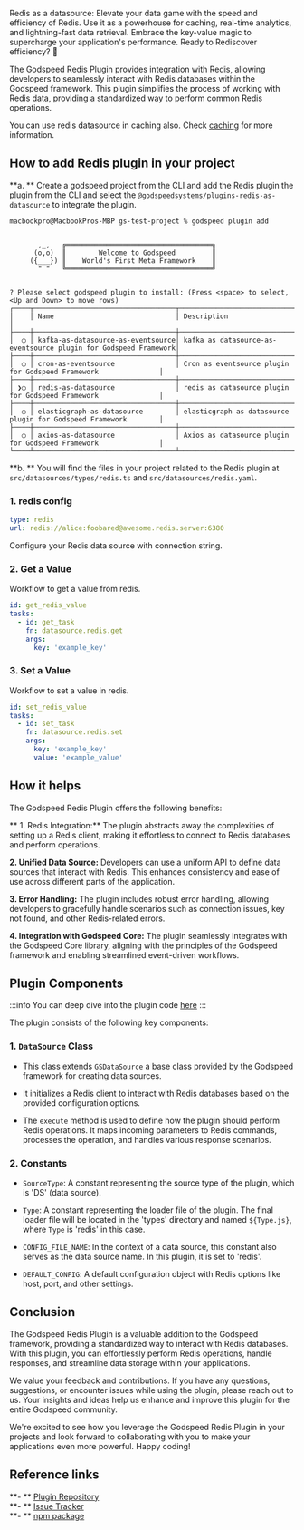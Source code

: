 Redis as a datasource: Elevate your data game with the speed and efficiency of Redis. Use it as a powerhouse for caching, real-time analytics, and lightning-fast data retrieval. Embrace the key-value magic to supercharge your application's performance. Ready to Rediscover efficiency? 🚀

The Godspeed Redis Plugin provides integration with Redis, allowing developers to seamlessly interact with Redis databases within the Godspeed framework. This plugin simplifies the process of working with Redis data, providing a standardized way to perform common Redis operations.   

You can use redis datasource in caching also. Check [caching](../caching.md) for more information.

## How to add Redis plugin in your project   

**a. ** Create a godspeed project from the CLI and add the Redis plugin the plugin from the CLI and select the `@godspeedsystems/plugins-redis-as-datasource` to integrate the plugin.   

```
macbookpro@MacbookPros-MBP gs-test-project % godspeed plugin add   


       ,_,   ╔════════════════════════════════════╗
      (o,o)  ║        Welcome to Godspeed         ║
     ({___}) ║    World's First Meta Framework    ║
       " "   ╚════════════════════════════════════╝


? Please select godspeed plugin to install: (Press <space> to select, <Up and Down> to move rows)
┌────┬───────────────────────────────────┬─────────────────────────────────────────────────────────────────┐
│    │ Name                              │ Description                                                     │
├────┼───────────────────────────────────┼─────────────────────────────────────────────────────────────────┤
│  ◯ │ kafka-as-datasource-as-eventsource│ kafka as datasource-as-eventsource plugin for Godspeed Framework│
├────┼───────────────────────────────────┼─────────────────────────────────────────────────────────────────┤
│  ◯ │ cron-as-eventsource               │ Cron as eventsource plugin for Godspeed Framework               │
├────┼───────────────────────────────────┼─────────────────────────────────────────────────────────────────┤
│ ❯◯ │ redis-as-datasource               │ redis as datasource plugin for Godspeed Framework               │
├────┼───────────────────────────────────┼─────────────────────────────────────────────────────────────────┤
│  ◯ │ elasticgraph-as-datasource        │ elasticgraph as datasource plugin for Godspeed Framework        │
├────┼───────────────────────────────────┼─────────────────────────────────────────────────────────────────┤
│  ◯ │ axios-as-datasource               │ Axios as datasource plugin for Godspeed Framework               │
└────┴───────────────────────────────────┴─────────────────────────────────────────────────────────────────┘

```

**b. ** You will find the files in your project related to the Redis plugin at `src/datasources/types/redis.ts` and `src/datasources/redis.yaml`.


### 1. redis config
```yaml title=src/datasources/redis.yaml
type: redis
url: redis://alice:foobared@awesome.redis.server:6380

```
Configure your Redis data source with connection string. 

### 2. Get a Value
Workflow to get a value from redis.
```yaml
id: get_redis_value
tasks:
  - id: get_task
    fn: datasource.redis.get
    args:
      key: 'example_key'
```

### 3. Set a Value
Workflow to set a value in redis.
```yaml
id: set_redis_value
tasks:
  - id: set_task
    fn: datasource.redis.set
    args:
      key: 'example_key'
      value: 'example_value'
```

## How it helps

The Godspeed Redis Plugin offers the following benefits:

** 1. Redis Integration:** The plugin abstracts away the complexities of setting up a Redis client, making it effortless to connect to Redis databases and perform operations.

**2. Unified Data Source:** Developers can use a uniform API to define data sources that interact with Redis. This enhances consistency and ease of use across different parts of the application.

**3. Error Handling:** The plugin includes robust error handling, allowing developers to gracefully handle scenarios such as connection issues, key not found, and other Redis-related errors.

**4. Integration with Godspeed Core:** The plugin seamlessly integrates with the Godspeed Core library, aligning with the principles of the Godspeed framework and enabling streamlined event-driven workflows.

## Plugin Components

:::info
You can deep dive into the plugin code [here](https://github.com/godspeedsystems/gs-plugins/tree/main/plugins/redis-as-datasource)
:::

The plugin consists of the following key components:
### 1. `DataSource` Class
- This class extends `GSDataSource` a base class provided by the Godspeed framework for creating data sources.
- It initializes a Redis client to interact with Redis databases based on the provided configuration options.

- The `execute` method is used to define how the plugin should perform Redis operations. It maps incoming parameters to Redis commands, processes the operation, and handles various response scenarios.

### 2. Constants
- `SourceType`: A constant representing the source type of the plugin, which is 'DS' (data source).

- `Type`: A constant representing the loader file of the plugin. The final loader file will be located in the 'types' directory and named `${Type.js}`, where `Type` is 'redis' in this case.

- `CONFIG_FILE_NAME`: In the context of a data source, this constant also serves as the data source name. In this plugin, it is set to 'redis'.

- `DEFAULT_CONFIG`: A default configuration object with Redis options like host, port, and other settings.


## Conclusion

The Godspeed Redis Plugin is a valuable addition to the Godspeed framework, providing a standardized way to interact with Redis databases. With this plugin, you can effortlessly perform Redis operations, handle responses, and streamline data storage within your applications.

We value your feedback and contributions. If you have any questions, suggestions, or encounter issues while using the plugin, please reach out to us. Your insights and ideas help us enhance and improve this plugin for the entire Godspeed community.

We're excited to see how you leverage the Godspeed Redis Plugin in your projects and look forward to collaborating with you to make your applications even more powerful. Happy coding!

## Reference links
**- ** [Plugin Repository](https://github.com/godspeedsystems/gs-plugins/tree/main/plugins/redis-as-datasource)   
**- ** [Issue Tracker](https://github.com/godspeedsystems/gs-plugins/issues)      
**- ** [npm package](https://www.npmjs.com/package/@godspeedsystems/plugins-redis-as-datasource)
